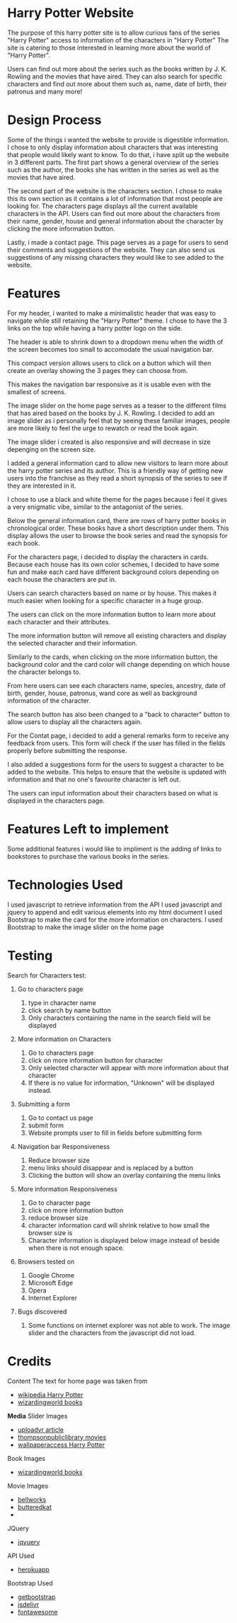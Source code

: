 # Harry Potter Website
The purpose of this harry potter site is to allow curious fans of the series "Harry Potter" access to information of the characters in "Harry Potter" The site is catering to those interested in learning more about the world of "Harry Potter".

Users can find out more about the series such as the books written by J. K. Rowling and the movies that have aired. They can also search for specific characters and find out more about them such as, name, date of birth, their patronus and many more! 



# Design Process
Some of the things i wanted the website to provide is digestible information. I chose to only display information about characters that was interesting that people would likely want to know. To do that, i have split up the website in 3  different parts. The first part shows a general overview of the series such as the author, the books she has written in the series as well as the movies that have aired. 

The second part of the website is the characters section. I chose to make this its own section as it contains a lot of information that most people are looking for. The characters page displays all the current available characters in the API. Users can find out more about the characters from their name, gender, house and general information about the character by clicking the more information button. 

Lastly, i made a contact page. This page serves as a page for users to send their comments and suggestions of the website. They can also send us suggestions of any missing characters they would like to see added to the website. 

# Features

For my header, i wanted to make a minimalistic header that was easy to navigate while still retaining  the "Harry Potter" theme. I chose to have the 3 links on the top while having a harry potter logo on the side.

The header is able to shrink down to a dropdown menu when the width of the screen becomes too small to accomodate the usual navigation bar. 

This compact version allows users to click on a button which will then create an overlay showing  the 3 pages they can choose from.

This makes the navigation bar responsive as it is usable even with the smallest of screens.

The image slider on the home page serves as a teaser to the different films that has aired based on the books by J. K. Rowling. I decided to add an image slider as i personally feel that by seeing these familiar images, people are more likely to feel the urge to rewatch or read the book again. 

The image slider i created is also responsive and will decrease in size depenging on the screen size.

I added a general information card to allow new visitors to learn more about the harry potter series and its author. This is a friendly way of getting new users into the franchise as they read a short synopsis of the series to see if they are interested in it. 

I chose to use a black and white theme for the pages because i feel it gives a very enigmatic vibe, similar to the antagonist of the series. 

Below the general information card, there are rows of harry potter books in chronological order. These books have a short description under them. This display allows the user to browse the book series and read the synopsis for each book.

For the characters page, i decided to display the characters in cards. Because each house has its own color schemes, I decided to have some fun and make each card have different background colors depending on each house the characters are put in.

Users can search characters based on name or by house. This makes it much easier when looking for a specific character in a huge group. 

The users can click on the more information button to learn more about each character and their attributes.

The more information button will remove all existing characters and display the selected character and their information.

Similarly to the cards, when clicking on the more information button, the background color and the card color will change depending on which house the character belongs to.

From here users can see each characters name, species, ancestry, date of birth, gender, house, patronus, wand core as well as background information of the character.

The search button has also been changed to a "back to character" button to allow users to display all the characters again.

For the Contat page, i decided to add a general remarks form to receive any feedback from users. This form will check if the user has filled in the fields properly before submitting the response.

I also added a suggestions form for the users to suggest a character to be added to the website. This helps to ensure that the website is updated with information and that no one's favourite character is left out. 

The users can input information about their characters based on what is displayed in the characters page.

# Features Left to implement

Some additional features i would like to impliment is the adding of links to bookstores to purchase the various books in the series.

# Technologies Used
I used javascript to retrieve information from the API
I used javascript and jquery to append and edit various elements into my html document
I used Bootstrap to make the card for the more information on characters.
I used Bootstrap to make the image slider on the home page

# Testing
Search for Characters test:
1. Go to characters page
    1. type in character name
    2. click search by name button
    3. Only characters containing the name in the search field will be displayed

2. More information on Characters
    1. Go to characters page
    2. click on more information button for character
    3. Only selected character will appear with more information about that character
    4. If there is no value for information, "Unknown" will be displayed instead.

4. Submitting a form
    1. Go to contact us page
    2. submit form
    3. Website prompts user to fill in fields before submitting form

5. Navigation bar Responsiveness
    1. Reduce browser size
    2. menu links should disappear and is replaced by a button
    3. Clicking the button will show an overlay containing the menu links

6. More information Responsiveness
    1. Go to character page
    2. click on more information button
    3. reduce browser size
    4. character information card will shrink relative to how small the browser size is
    5. Character information is displayed below image instead of beside when there is not enough space.

7. Browsers tested on
    1. Google Chrome
    2. Microsoft Edge
    3. Opera
    4. Internet Explorer

8. Bugs discovered
    1. Some functions on internet explorer was not able to work.
    The image slider and the characters from the javascript did not load.




# Credits
Content
The text for home page was taken from
- [wikipedia Harry Potter](https://en.wikipedia.org/wiki/Harry_Potter)
- [wizardingworld books](https://www.wizardingworld.com/discover/books)

**Media**
Slider Images
- [uploadvr article](https://uploadvr.com/harry-potter-smartphone-augmented-reality-game-is-coming-in-2019/)
- [thompsonpubliclibrary movies](https://thompsonpubliclibrary.org/events/movies/)
- [wallpaperaccess Harry Potter](https://wallpaperaccess.com/harry-potter-7)

Book Images
- [wizardingworld books](https://www.wizardingworld.com/discover/books)

Movie Images
- [bellworks](https://bell.works/event/cinema-pop-ups-harry-potter-the-deathly-hallows-pt-1/)
- [butteredkat](https://butteredkat.com/products/harry-potter-and-the-deathly-hallows-part-2-movie-poster-2011?variant=33359076032644)
- 

JQuery
- [jqyuery](https://jquery.com)

API Used
- [herokuapp](https://hp-api.herokuapp.com)

Bootstrap Used
- [getbootstrap](https://getbootstrap.com)
- [jsdelivr](https://jsdelivr.com)
- [fontawesome](https://fontawesome.com)